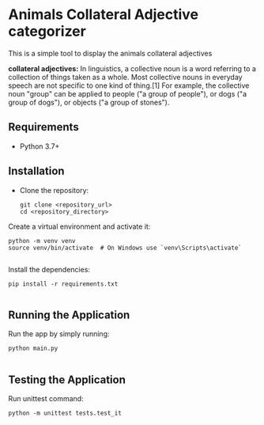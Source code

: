 # Animals Collateral Adjective categorizer

This is a simple tool to display the animals collateral adjectives

**collateral adjectives:** In linguistics, a collective noun is a word referring to a collection of things taken as a whole. Most collective nouns in everyday speech are not specific to one kind of thing.[1] For example, the collective noun "group" can be applied to people ("a group of people"), or dogs ("a group of dogs"), or objects ("a group of stones").

## Requirements

[](https://github.com/adigaboy/books/blob/ticket_10292/books/README.md#requirements)

* Python 3.7+

## Installation

[](https://github.com/adigaboy/books/blob/ticket_10292/books/README.md#installation)

* Clone the repository:
  ```shell
  git clone <repository_url>
  cd <repository_directory>

  ```

Create a virtual environment and activate it:

```shell
python -m venv venv
source venv/bin/activate  # On Windows use `venv\Scripts\activate`
  
```

Install the dependencies:

```shell
pip install -r requirements.txt
  
```

## Running the Application

[](https://github.com/adigaboy/books/blob/ticket_10292/books/README.md#running-the-application)

Run the app by simply running:

```shell
python main.py
  
```

## Testing the Application

[](https://github.com/adigaboy/books/blob/ticket_10292/books/README.md#testing-the-application)

Run unittest command:

```shell
python -m unittest tests.test_it
  
```
